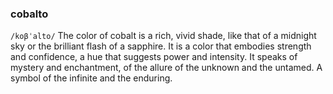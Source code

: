 ### cobalto
`/koβˈalto/` The color of cobalt is a rich, vivid shade, like that of a midnight sky or the brilliant flash of a sapphire. It is a color that embodies strength and confidence, a hue that suggests power and intensity. It speaks of mystery and enchantment, of the allure of the unknown and the untamed. A symbol of the infinite and the enduring.